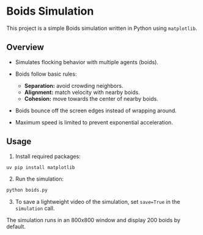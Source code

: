 # Boids Simulation

This project is a simple Boids simulation written in Python using `matplotlib`.

## Overview

* Simulates flocking behavior with multiple agents (boids).
* Boids follow basic rules:

  * **Separation:** avoid crowding neighbors.
  * **Alignment:** match velocity with nearby boids.
  * **Cohesion:** move towards the center of nearby boids.
* Boids bounce off the screen edges instead of wrapping around.
* Maximum speed is limited to prevent exponential acceleration.

## Usage

1. Install required packages:

```bash
uv pip install matplotlib
```

2. Run the simulation:

```bash
python boids.py
```

3. To save a lightweight video of the simulation, set `save=True` in the `simulation` call.

The simulation runs in an 800x800 window and display 200 boids by default.

